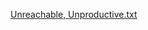 [Unreachable, Unproductive.txt](https://github.com/diana202019/DSL/files/7544753/Unreachable.Unproductive.txt)
